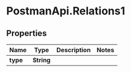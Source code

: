 # PostmanApi.Relations1

## Properties

Name | Type | Description | Notes
------------ | ------------- | ------------- | -------------
**type** | **String** |  | 


